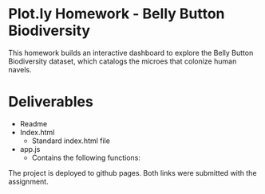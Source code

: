 # Plot.ly Homework - Belly Button Biodiversity

This homework builds an interactive dashboard to explore the Belly Button Biodiversity dataset, which catalogs the microes that colonize human navels.

# Deliverables
- Readme
- Index.html
  - Standard index.html file
- app.js
  - Contains the following functions:

The project is deployed to github pages. Both links were submitted with the assignment. 
